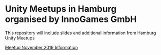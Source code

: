 # Unity Meetups in Hamburg organised by InnoGames GmbH

This repository will include slides and additional information from Hamburg Unity Meetups

[Meetup November 2019 Information](https://github.com/innogames/unity-meetup/tree/master/meetup-november-2019)
